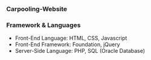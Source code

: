### Carpooling-Website

### Framework & Languages
* Front-End Language: HTML, CSS, Javascript
* Front-End Framework: Foundation, jQuery
* Server-Side Language: PHP, SQL (Oracle Database)
